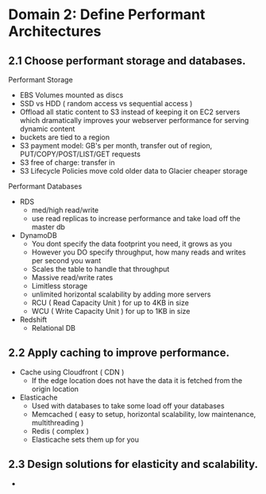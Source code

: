 # Domain 2: Define Performant Architectures

## 2.1 Choose performant storage and databases.

Performant Storage
- EBS Volumes mounted as discs 
- SSD vs HDD ( random access vs sequential access )
- Offload all static content to S3 instead of keeping it on EC2 servers which dramatically improves your webserver performance for serving dynamic content
- buckets are tied to a region
- S3 payment model: GB's per month, transfer out of region, PUT/COPY/POST/LIST/GET requests
- S3 free of charge: transfer in
- S3 Lifecycle Policies move cold older data to Glacier cheaper storage

Performant Databases
- RDS
  - med/high read/write
  - use read replicas to increase performance and take load off the master db
- DynamoDB
  - You dont specify the data footprint you need, it grows as you
  - However you DO specify throughput, how many reads and writes per second you want
  - Scales the table to handle that throughput
  - Massive read/write rates
  - Limitless storage
  - unlimited horizontal scalability by adding more servers
  - RCU ( Read Capacity Unit ) for up to 4KB in size
  - WCU ( Write Capacity Unit ) for up to 1KB in size
- Redshift
  - Relational DB

## 2.2 Apply caching to improve performance.

- Cache using Cloudfront ( CDN )
  - If the edge location does not have the data it is fetched from the origin location 
- Elasticache
  - Used with databases to take some load off your databases
  - Memcached ( easy to setup, horizontal scalability, low maintenance, multithreading )
  - Redis ( complex ) 
  - Elasticache sets them up for you

## 2.3 Design solutions for elasticity and scalability.

- 
